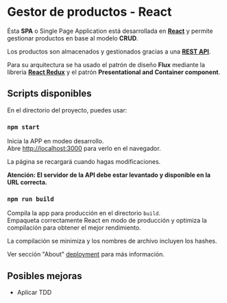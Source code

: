 # Gestor de productos - React

Ésta **SPA** o Single Page Application está desarrollada en **[React](https://es.reactjs.org/)**
y permite gestionar productos en base al modelo **CRUD**.

Los productos son almacenados y gestionados gracias a una **[REST API](https://github.com/puigdollersvr/express_products_rest_api)**.

Para su arquitectura se ha usado el patrón de diseño **Flux** 
mediante la libreria **[React Redux](https://react-redux.js.org/)**
y el patrón **Presentational and Container component**.

## Scripts disponibles

En el directorio del proyecto, puedes usar:

### `npm start`

Inicia la APP en modeo desarrollo.\
Abre [http://localhost:3000](http://localhost:3000) para verlo en el navegador.

La página se recargará cuando hagas modificaciones.

**Atención: El servidor de la API debe estar levantado y disponible en la URL correcta.**

### `npm run build`

Compila la app para producción en el directorio `build`.\
Empaqueta correctamente React en modo de producción y optimiza la compilación para obtener el mejor rendimiento.

La compilación se minimiza y los nombres de archivo incluyen los hashes.

Ver sección "About" [deployment](https://facebook.github.io/create-react-app/docs/deployment) para más información.

## Posibles mejoras
- Aplicar TDD